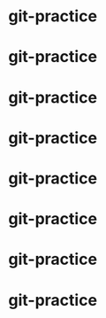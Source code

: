 # git-practice
# git-practice
# git-practice
# git-practice
# git-practice
# git-practice
# git-practice
# git-practice

